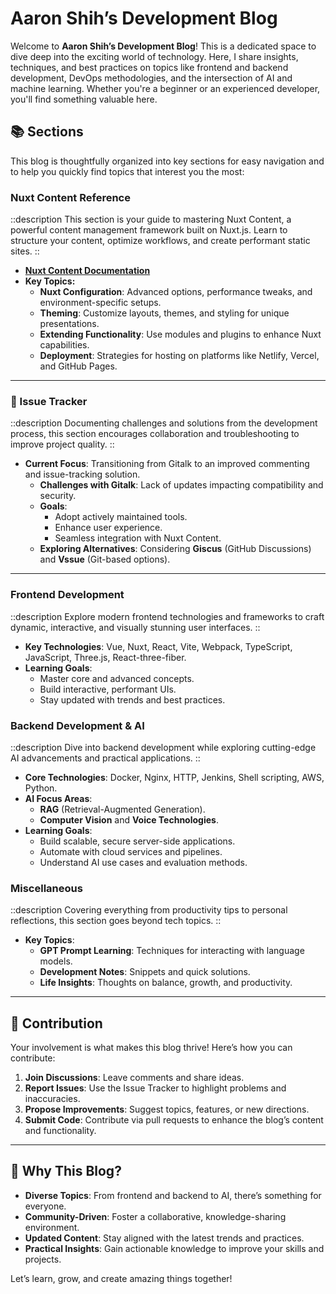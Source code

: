 # Aaron Shih’s Development Blog

Welcome to **Aaron Shih’s Development Blog**! This is a dedicated space to dive deep into the exciting world of technology. Here, I share insights, techniques, and best practices on topics like frontend and backend development, DevOps methodologies, and the intersection of AI and machine learning. Whether you're a beginner or an experienced developer, you'll find something valuable here.

## 📚 **Sections**

This blog is thoughtfully organized into key sections for easy navigation and to help you quickly find topics that interest you the most:

### **Nuxt Content Reference**

::description
This section is your guide to mastering Nuxt Content, a powerful content management framework built on Nuxt.js. Learn to structure your content, optimize workflows, and create performant static sites.
::

- **[Nuxt Content Documentation](https://content.nuxtjs.org/)**
- **Key Topics:**
  - **Nuxt Configuration**: Advanced options, performance tweaks, and environment-specific setups.
  - **Theming**: Customize layouts, themes, and styling for unique presentations.
  - **Extending Functionality**: Use modules and plugins to enhance Nuxt capabilities.
  - **Deployment**: Strategies for hosting on platforms like Netlify, Vercel, and GitHub Pages.

---

### **🔧 Issue Tracker**

::description
Documenting challenges and solutions from the development process, this section encourages collaboration and troubleshooting to improve project quality.
::

- **Current Focus**: Transitioning from Gitalk to an improved commenting and issue-tracking solution.
  - **Challenges with Gitalk**: Lack of updates impacting compatibility and security.
  - **Goals**:
    - Adopt actively maintained tools.
    - Enhance user experience.
    - Seamless integration with Nuxt Content.
  - **Exploring Alternatives**: Considering **Giscus** (GitHub Discussions) and **Vssue** (Git-based options).

---

### **Frontend Development**

::description
Explore modern frontend technologies and frameworks to craft dynamic, interactive, and visually stunning user interfaces.
::

- **Key Technologies**: Vue, Nuxt, React, Vite, Webpack, TypeScript, JavaScript, Three.js, React-three-fiber.
- **Learning Goals**:
  - Master core and advanced concepts.
  - Build interactive, performant UIs.
  - Stay updated with trends and best practices.

### **Backend Development & AI**

::description
Dive into backend development while exploring cutting-edge AI advancements and practical applications.
::

- **Core Technologies**: Docker, Nginx, HTTP, Jenkins, Shell scripting, AWS, Python.
- **AI Focus Areas**:
  - **RAG** (Retrieval-Augmented Generation).
  - **Computer Vision** and **Voice Technologies**.
- **Learning Goals**:
  - Build scalable, secure server-side applications.
  - Automate with cloud services and pipelines.
  - Understand AI use cases and evaluation methods.

### **Miscellaneous**

::description
Covering everything from productivity tips to personal reflections, this section goes beyond tech topics.
::

- **Key Topics**:
  - **GPT Prompt Learning**: Techniques for interacting with language models.
  - **Development Notes**: Snippets and quick solutions.
  - **Life Insights**: Thoughts on balance, growth, and productivity.

---

## 🤝 **Contribution**

Your involvement is what makes this blog thrive! Here’s how you can contribute:

1. **Join Discussions**: Leave comments and share ideas.
2. **Report Issues**: Use the Issue Tracker to highlight problems and inaccuracies.
3. **Propose Improvements**: Suggest topics, features, or new directions.
4. **Submit Code**: Contribute via pull requests to enhance the blog’s content and functionality.

---

## 🌟 **Why This Blog?**

- **Diverse Topics**: From frontend and backend to AI, there’s something for everyone.
- **Community-Driven**: Foster a collaborative, knowledge-sharing environment.
- **Updated Content**: Stay aligned with the latest trends and practices.
- **Practical Insights**: Gain actionable knowledge to improve your skills and projects.

Let’s learn, grow, and create amazing things together!
